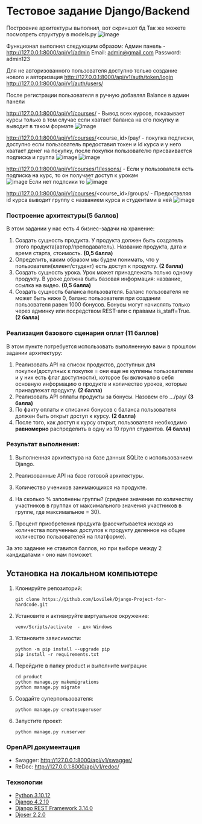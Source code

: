 
# Тестовое задание Django/Backend

Построение архитектуры выполнил, вот скриншот бд
Так же можете посмотреть структуру в models.py 
![image](https://github.com/user-attachments/assets/cb61e381-7926-46a8-b662-a651edcbf2dd)

Функционал выполнил следующим образом:
Админ панель - http://127.0.0.1:8000/api/v1/admin    Email: admin@gmail.com   Password: admin123

Для не авторизованного пользователя доступно только создание нового и авторизация
http://127.0.0.1:8000/api/v1/auth/token/login
http://127.0.0.1:8000/api/v1/auth/users/

После регистрации пользователя в ручную добавлял Balance в админ панели

http://127.0.0.1:8000/api/v1/courses/ - Вывод всех курсов, показывает курсы только в том случае если хватает баланса на его покупку и выводит в таком формате
![image](https://github.com/user-attachments/assets/28fca362-d3c8-4ac5-a53a-9e83af57fe7f)




http://127.0.0.1:8000/api/v1/courses/<course_id>/pay/  -  покупка подписки, доступно если пользователь предоставил токен и id курса и у него хватает денег на покупку, после покупки пользователю присваивается подписка и группа 
![image](https://github.com/user-attachments/assets/152df3a6-2bea-4db4-90ad-80790303143c)
![image](https://github.com/user-attachments/assets/a0107b51-6fae-4f34-9eee-2f4d60ab6cd1)


http://127.0.0.1:8000/api/v1/courses/1/lessons/ - Если у пользователя есть подписка на курс, то он получает доступ к урокам  
![image](https://github.com/user-attachments/assets/fe3e79d7-4481-4fb0-94ba-cba2b822335d)
Если нет подпсики то 
![image](https://github.com/user-attachments/assets/1d51310f-fad4-4299-a983-8440eb413afd)


http://127.0.0.1:8000/api/v1/courses/<course_id>/groups/ -  Предоставляя id курса выводит группу с названием курса и студентами в ней
![image](https://github.com/user-attachments/assets/20fbf4fa-a197-4ae2-91cc-f9660e76ccc5)


















### Построение архитектуры(5 баллов)

В этом задании у нас есть 4 бизнес-задачи на хранение:

1. Создать сущность продукта. У продукта должен быть создатель этого продукта(автор/преподаватель). Название продукта, дата и время старта, стоимость. **(0,5 балла)**
2. Определить, каким образом мы будем понимать, что у пользователя(клиент/студент) есть доступ к продукту. **(2 балла)**
3. Создать сущность урока. Урок может принадлежать только одному продукту. В уроке должна быть базовая информация: название, ссылка на видео. **(0,5 балла)**
4. Создать сущность баланса пользователя. Баланс пользователя не может быть ниже 0, баланс пользователя при создании пользователя равен 1000 бонусов. Бонусы могут начислять только через админку или посредством REST-апи с правами is_staff=True. **(2 балла)**

### Реализация базового сценария оплат (11 баллов)

В этом пункте потребуется использовать выполненную вами в прошлом задании архитектуру:

1. Реализовать API на список продуктов, доступных для покупки(доступных к покупке = они еще не куплены пользователем и у них есть флаг доступности), которое бы включало в себя основную информацию о продукте и количество уроков, которые принадлежат продукту. **(2 балла)**
2. Реализовать API оплаты продукты за бонусы. Назовем его …/pay/ **(3 балла)**
3. По факту оплаты и списания бонусов с баланса пользователя должен быть открыт доступ к курсу. **(2 балла)**
4. После того, как доступ к курсу открыт, пользователя необходимо **равномерно** распределить в одну из 10 групп студентов. **(4 балла)**

### Результат выполнения:

1. Выполненная архитектура на базе данных SQLite с использованием Django.
2. Реализованные API на базе готовой архитектуры.






1. Количество учеников занимающихся на продукте.
2. На сколько % заполнены группы? (среднее значение по количеству участников в группах от максимального значения участников в группе, где максимальное = 30).
3. Процент приобретения продукта (рассчитывается исходя из количества полученных доступов к продукту деленное на общее количество пользователей на платформе).

За это задание не ставится баллов, но при выборе между 2 кандидатами - оно нам поможет.


## __Установка на локальном компьютере__
1. Клонируйте репозиторий:
    ```
    git clone https://github.com/Lovilek/Django-Project-for-hardcode.git
    ```
2. Установите и активируйте виртуальное окружение:
    ```
    venv/Scripts/activate  - для Windows
    ```
3. Установите зависимости:
    ```
    python -m pip install --upgrade pip
    pip install -r requirements.txt
    ```
4. Перейдите в папку product и выполните миграции:
    ```
    cd product
    python manage.py makemigrations
    python manage.py migrate
    ```
5. Создайте суперпользователя:
    ```
    python manage.py createsuperuser
    ```
6. Запустите проект:
    ```
    python manage.py runserver
    ```

### __OpenAPI документация__
* Swagger: http://127.0.0.1:8000/api/v1/swagger/
* ReDoc: http://127.0.0.1:8000/api/v1/redoc/




### __Технологии__
* [Python 3.10.12](https://www.python.org/doc/)
* [Django 4.2.10](https://docs.djangoproject.com/en/4.2/)
* [Django REST Framework  3.14.0](https://www.django-rest-framework.org/)
* [Djoser  2.2.0](https://djoser.readthedocs.io/en/latest/getting_started.html)
